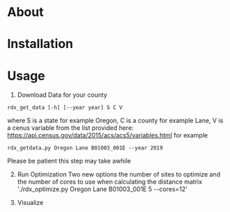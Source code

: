 # About

# Installation

# Usage
1. Download Data for your county

```rdx_get_data [-h] [--year year] S C V```

where S is a state for example Oregon, C is a county for example Lane, V is a cenus variable from the list provided 
here: https://api.census.gov/data/2015/acs/acs5/variables.html
for example

`rdx_getdata.py Oregon Lane B01003_001E --year 2019`

Please be patient this step may take awhile

2. Run Optimization
Two new options the number of sites to optimize and the number of cores to use when calculating the distance matrix
  './rdx_optimize.py Oregon Lane B01003_001E 5 --cores=12'

3. Visualize 
